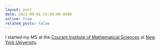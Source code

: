 ```yaml
---
layout: post
date: 2022-09-01 15:59:00-0400
inline: true
related_posts: false
---
```


I started my MS at the [Courant Institute of Mathematical Sciences](https://cims.nyu.edu/) at [New York University](https://www.nyu.edu/).
